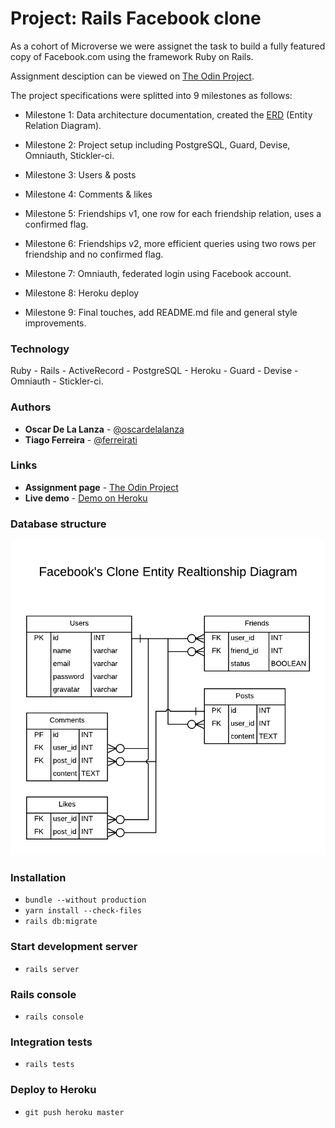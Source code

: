 # Project: Rails Facebook clone

As a cohort of Microverse we were assignet the task to build a fully featured 
copy of Facebook.com using the framework Ruby on Rails.

Assignment desciption can be viewed on [The Odin Project](https://www.theodinproject.com/courses/ruby-on-rails/lessons/final-project). 

The project specifications were splitted into 9 milestones as follows:
- Milestone 1: Data architecture documentation, created the [ERD](https://github.com/ferreirati/mv-rails-06-finalproject/blob/develop/docs/ERD.png) (Entity Relation Diagram).

- Milestone 2: Project setup including PostgreSQL, Guard, Devise, Omniauth, Stickler-ci.

- Milestone 3: Users & posts
 
- Milestone 4: Comments & likes
 
- Milestone 5: Friendships v1, one row for each friendship relation, uses a confirmed flag.  
 
- Milestone 6: Friendships v2, more efficient queries using two rows per friendship and no confirmed flag.
 
- Milestone 7: Omniauth, federated login using Facebook account.
 
- Milestone 8: Heroku deploy
 
- Milestone 9: Final touches, add README.md file and general style improvements.  

### Technology

Ruby - Rails - ActiveRecord - PostgreSQL - Heroku - Guard - Devise - Omniauth - Stickler-ci.

### Authors

- **Oscar De La Lanza** - [@oscardelalanza](https://github.com/oscardelalanza)
- **Tiago Ferreira** - [@ferreirati](https://github.com/ferreirati)

### Links

- **Assignment page** - [The Odin Project](https://www.theodinproject.com/courses/ruby-on-rails/lessons/final-project)
- **Live demo** - [Demo on Heroku](https://sleepy-caverns-46639.herokuapp.com/)

### Database structure
![ERD](https://github.com/ferreirati/mv-rails-06-finalproject/blob/develop/docs/ERD.png)

### Installation
- `bundle --without production`
- `yarn install --check-files`
- `rails db:migrate` 

### Start development server
- `rails server`

### Rails console
- `rails console`

### Integration tests
- `rails tests`

### Deploy to Heroku
- `git push heroku master`